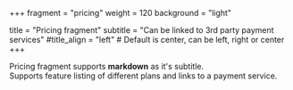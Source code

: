 +++
fragment = "pricing"
weight = 120
background = "light"

title = "Pricing fragment"
subtitle = "Can be linked to 3rd party payment services"
#title_align = "left" # Default is center, can be left, right or center
+++

Pricing fragment supports **markdown** as it's subtitle.  
Supports feature listing of different plans and links to a payment service.
